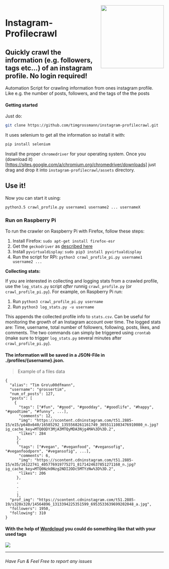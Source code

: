 <img src="https://s3-eu-central-1.amazonaws.com/centaur-wp/designweek/prod/content/uploads/2016/05/11170038/Instagram_Logo-1002x1003.jpg" width="200" align="right">

# Instagram-Profilecrawl

## Quickly crawl the information (e.g. followers, tags etc...) of an instagram profile. No login required!
Automation Script for crawling information from ones instagram profile.  
Like e.g. the number of posts, followers, and the tags of the the posts

#### Getting started
Just do:
```bash
git clone https://github.com/timgrossmann/instagram-profilecrawl.git
```

It uses selenium to get all the information so install it with:
```bash
pip install selenium
```

Install the proper `chromedriver` for your operating system.  Once you (download it)[https://sites.google.com/a/chromium.org/chromedriver/downloads] just drag and drop it into `instagram-profilecrawl/assets` directory.

## Use it!
Now you can start it using:
```bash
python3.5 crawl_profile.py username1 username2 ... usernameX
```

### Run on Raspberry Pi
To run the crawler on Raspberry Pi with Firefox, follow these steps:

1. Install Firefox: `sudo apt-get install firefox-esr`
2. Get the `geckodriver` as [described here](https://github.com/timgrossmann/InstaPy/blob/master/docs/How_to_Raspberry.md#how-to-update-geckodriver-on-raspbian)
3. Install `pyvirtualdisplay`: `sudo pip3 install pyvirtualdisplay`
4. Run the script for RPi: `python3 crawl_profile_pi.py username1 username2 ...`

**Collecting stats:**

If you are interested in collecting and logging stats from a crawled profile, use the `log_stats.py` script *after* runnig `crawl_profile.py` (or `crawl_profile_pi.py`).
For example, on Raspberry Pi run:

1. Run `python3 crawl_profile_pi.py username`
2. Run `python3 log_stats.py -u username`

This appends the collected profile info to `stats.csv`. Can be useful for monitoring the growth of an Instagram account over time.
The logged stats are: Time, username, total number of followers, following, posts, likes, and comments.
The two commands can simply be triggered using `crontab` (make sure to trigger `log_stats.py` several minutes after `crawl_profile_pi.py`).


#### The information will be saved in a JSON-File in ./profiles/{username}.json.
> Example of a files data
```
{
  "alias": "Tim Gro\u00dfmann",
  "username": "grossertim",
  "num_of_posts": 127,
  "posts": [
    {
      "tags": ["#fun", "#good", "#goodday", "#goodlife", "#happy", "#goodtime", "#funny", ...],
      "comments": 12,
      "img": "https://scontent.cdninstagram.com/t51.2885-15/e15/p640x640/16585292_1355568261161749_3055111083476910080_n.jpg?ig_cache_key=MTQ0ODY3MjA3MTQyMDA3Njg4MA%3D%3D.2",
      "likes": 284
     },
     {
      "tags": ["#vegan", "#veganfood", "#vegansofig", "#veganfoodporn", "#vegansofig", ...],
      "comments": 6,
      "img": "https://scontent.cdninstagram.com/t51.2885-15/e35/16122741_405776919775271_8171424637851271168_n.jpg?ig_cache_key=MTQ0Nzk0Nzg2NDI2ODc5MTYzNw%3D%3D.2",
      "likes": 206
     },
     .
     .
     .
     ],
  "prof_img": "https://scontent.cdninstagram.com/t51.2885-19/s320x320/14564896_1313394225351599_6953533639699202048_a.jpg",
  "followers": 1950,
  "following": 310
}
```

#### With the help of [Wordcloud](https://github.com/amueller/word_cloud) you could do something like that with your used tags
![](http://i65.tinypic.com/2nkrrtg.png)

<hr />

###### Have Fun & Feel Free to report any issues
